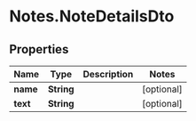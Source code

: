 # Notes.NoteDetailsDto

## Properties
Name | Type | Description | Notes
------------ | ------------- | ------------- | -------------
**name** | **String** |  | [optional] 
**text** | **String** |  | [optional] 
